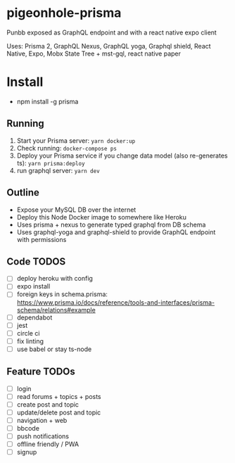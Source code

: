 # pigeonhole-prisma

Punbb exposed as GraphQL endpoint and with a react native expo client

Uses: Prisma 2, GraphQL Nexus, GraphQL yoga, Graphql shield, React Native, Expo, Mobx State Tree + mst-gql, react native paper

# Install

- npm install -g prisma

## Running

1. Start your Prisma server: `yarn docker:up`
2. Check running: `docker-compose ps`
3. Deploy your Prisma service if you change data model (also re-generates ts): `yarn prisma:deploy`
4. run graphql server: `yarn dev`

## Outline

- Expose your MySQL DB over the internet
- Deploy this Node Docker image to somewhere like Heroku
- Uses prisma + nexus to generate typed graphql from DB schema
- Uses graphql-yoga and graphql-shield to provide GraphQL endpoint with permissions

## Code TODOS

- [ ] deploy heroku with config
- [ ] expo install
- [ ] foreign keys in schema.prisma: https://www.prisma.io/docs/reference/tools-and-interfaces/prisma-schema/relations#example
- [ ] dependabot
- [ ] jest
- [ ] circle ci
- [ ] fix linting
- [ ] use babel or stay ts-node

## Feature TODOs

- [ ] login
- [ ] read forums + topics + posts
- [ ] create post and topic
- [ ] update/delete post and topic
- [ ] navigation + web
- [ ] bbcode
- [ ] push notifications
- [ ] offline friendly / PWA
- [ ] signup
